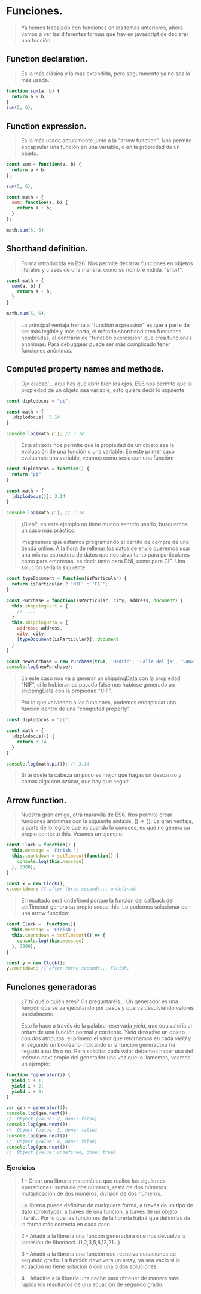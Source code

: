 # Funciones.

> Ya hemos trabajado con funciones en los temas anteriores, ahora vamos a ver las diferentes formas que hay en javascript de declarar una función.

## Function declaration.

> Es la más clásica y la más extendida, pero seguramente ya no sea la más usada.

```javascript
function sum(a, b) {  
  return a + b;
}
sum(5, 6); 
```

## Function expression.

> Es la más usada actualmente junto a la "arrow function". Nos permite encapsular una función en una variable, o en la propiedad de un objeto. 

```javascript
const sum = function(a, b) {
  return a + b;
};

sum(5, 6); 

const math = {
  sum: function(a, b) {
    return a + b;
  }
};

math.sum(5, 6); 
```

## Shorthand definition.

> Forma introducida en ES6. Nos permite declarar funciones en objetos literales y clases de una manera, como su nombre indida, "short".

```javascript
const math = {
  sum(a, b) {
    return a + b; 
  }
}

math.sum(5, 6); 
```

> La principal ventaja frente a "function expression" es que a parte de ser más legible y más corta, el método shorthand crea funciones nombradas, al contrario de "function expression" que crea funciones anónimas. Para debuggear puede ser más complicado tener funciones anónimas.

## Computed property names and methods.

> Ojo cuidao'... aquí hay que abrir bien los ojos. ES6 nos permite que la propiedad de un objeto sea variable, esto quiere decir lo siguiente: 

```javascript
const diplodocus = "pi";

const math = {
  [diplodocus]: 3.14
}

console.log(math.pi); // 3.14
```

> Esta sintaxis nos permite que la propiedad de un objeto sea la evaluación de una función o una variable. En este primer caso evaluamos una variable, veamos como sería con una función:

```javascript
const diplodocus = function() {
  return "pi"
}

const math = {
  [diplodocus()]: 3.14
}

console.log(math.pi); // 3.14
```

> ¿Bien?, en este ejemplo no tiene mucho sentido usarlo, busquemos un caso más práctico.
>
> Imaginemos que estamos programando el carrito de compra de una tienda online. A la hora de rellenar los datos de envío queremos usar una misma estructura de datos que nos sirva tanto para particulares como para empresas, es decir tanto para DNI, como para CIF. Una solución sería la siguiente: 

```javascript
const typeDocument = function(isParticular) {
  return isParticular ? 'NIF' : 'CIF';
}

const Purchase = function(isParticular, city, address, document) {
  this.shoppingCart = {
    // ....
  }
  this.shippingData = {
    address: address,
    city: city,
    [typeDocument(isParticular)]: document
  }
}

const newPurchase = new Purchase(true, 'Madrid', 'Calle del js', '54023398W');
console.log(newPurchase);
```

> En este caso nos va a generar un shippingData con la propiedad "NIF", si le hubieramos pasado false nos hubiese generado un shippingData con la propiedad "CIF". 

> Por lo que volviendo a las funciones, podemos encapsular una función dentro de una "computed property".

```javascript 
const diplodocus = "pi";

const math = {
  [diplodocus]() {
    return 3.14
  }
}

console.log(math.pi()); // 3.14
```

> Si te duele la cabeza un poco es mejor que hagas un descanso y comas algo con azúcar, que hay que seguir. 

## Arrow function.

> Nuestra gran amiga, otra maravilla de ES6. Nos permite crear funciones anónimas con la siguiente sintaxis, () => {}. La gran ventaja, a parte de lo legible que es cuando lo conoces, es que no genera su propio contexto this. Veamos un ejemplo:

```javascript
const Clock = function() {
  this.message = 'Finish.';
  this.countdown = setTimeout(function() { 
    console.log(this.message)
  }, 3000);
}

const x = new Clock();
x.countdown; // after three seconds... undefined.
```

> El resultado será undefined porque la función del callback del setTimeout genera su propio scope this. Lo podemos solucionar con una arrow function: 

```javascript
const Clock =  function(){
  this.message = 'Finish';
  this.countdown = setTimeout(() => { 
    console.log(this.message)
  }, 3000);
}

const y = new Clock();
y.countdown; // after three seconds... Finish.
```

## Funciones generadoras

> ¿Y tú qué o quién eres? Os preguntaréis...
Un generador es una función que se va ejecutando por pasos y que va devolviendo valores parcialmente. 
>
> Esto lo hace a través de la palabra reservada _yield_, que equivaldría al _return_ de una función normal y corriente. _Yield_ devuelve un objeto con dos atributos, el primero el valor que retornamos en cada _yield_ y el segundo un booleano indicando si la función generadora ha llegado a su fín o no. Para solicitar cada valor debemos hacer uso del método _next_ propio del generador una vez que lo llamemos, veamos un ejemplo: 

```javascript
function *generator(i) {
  yield i + 1;
  yield i + 2;
  yield i + 3;
}

var gen = generator(1);
console.log(gen.next());
//  Object {value: 2, done: false}
console.log(gen.next());
//  Object {value: 3, done: false}
console.log(gen.next());
//  Object {value: 4, done: false}
console.log(gen.next());
//  Object {value: undefined, done: true}
```

### Ejercicios

> 1 - Crear una librería matemática que realice las siguientes operaciones: suma de dos números, resta de dos números, multiplicación de dos números, división de dos números. 
>
> La librería puede definirse de cualquiera forma, a través de un tipo de dato (prototype), a través de una función, a través de un objeto literal... Por lo que las funciones de la librería habrá que definirlas de la forma más correcta en cada caso. 

> 2 - Añadir a la librería una función generadora que nos devuelva la sucesión de fibonacci. (1,2,3,5,8,13,21...)

> 3 - Añadir a la librería una función que resuelva ecuaciones de segundo grado. La función devolverá un array, ya sea vacío si la ecuación no tiene solución ó con una o dos soluciones.

> 4 - Añadirle a la librería una caché para obtener de manera más rapida los resultados de una ecuación de segundo grado. 